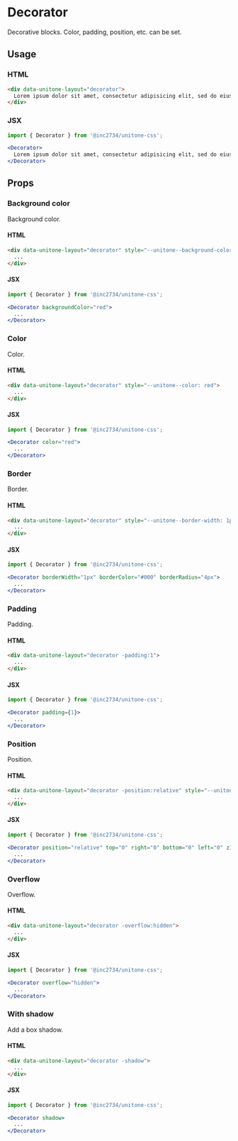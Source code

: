 # Decorator

Decorative blocks. Color, padding, position, etc. can be set.

## Usage

### HTML

```html
<div data-unitone-layout="decorator">
  Lorem ipsum dolor sit amet, consectetur adipisicing elit, sed do eiusmod tempor incididunt ut labore et dolore magna aliqua. Ut enim ad minim veniam, quis nostrud exercitation ullamco laboris nisi ut aliquip ex ea commodo consequat. Duis aute irure dolor in reprehenderit in voluptate velit esse cill
</div>
```

### JSX

```jsx
import { Decorator } from '@inc2734/unitone-css';

<Decorator>
  Lorem ipsum dolor sit amet, consectetur adipisicing elit, sed do eiusmod tempor incididunt ut labore et dolore magna aliqua. Ut enim ad minim veniam, quis nostrud exercitation ullamco laboris nisi ut aliquip ex ea commodo consequat. Duis aute irure dolor in reprehenderit in voluptate velit esse cill
</Decorator>
```

## Props

### Background color

Background color.

#### HTML

```html
<div data-unitone-layout="decorator" style="--unitone--background-color: red">
  ...
</div>
```

#### JSX

```jsx
import { Decorator } from '@inc2734/unitone-css';

<Decorator backgroundColor="red">
  ...
</Decorator>
```

### Color

Color.

#### HTML

```html
<div data-unitone-layout="decorator" style="--unitone--color: red">
  ...
</div>
```

#### JSX

```jsx
import { Decorator } from '@inc2734/unitone-css';

<Decorator color="red">
  ...
</Decorator>
```

### Border

Border.

#### HTML

```html
<div data-unitone-layout="decorator" style="--unitone--border-width: 1px; --unitone--border-color: #000; --unitone--border-radius: 4px">
  ...
</div>
```

#### JSX

```jsx
import { Decorator } from '@inc2734/unitone-css';

<Decorator borderWidth="1px" borderColor="#000" borderRadius="4px">
  ...
</Decorator>
```

### Padding

Padding.

#### HTML

```html
<div data-unitone-layout="decorator -padding:1">
  ...
</div>
```

#### JSX

```jsx
import { Decorator } from '@inc2734/unitone-css';

<Decorator padding={1}>
  ...
</Decorator>
```

### Position

Position.

#### HTML

```html
<div data-unitone-layout="decorator -position:relative" style="--unitone--top: 0; --unitone--right: 0; --unitone--bottom: 0; --unitone--left: 0; --unitone--z-index: 1">
  ...
</div>
```

#### JSX

```jsx
import { Decorator } from '@inc2734/unitone-css';

<Decorator position="relative" top="0" right="0" bottom="0" left="0" zIndex="1">
  ...
</Decorator>
```

### Overflow

Overflow.

#### HTML

```html
<div data-unitone-layout="decorator -overflow:hidden">
  ...
</div>
```

#### JSX

```jsx
import { Decorator } from '@inc2734/unitone-css';

<Decorator overflow="hidden">
  ...
</Decorator>
```

### With shadow

Add a box shadow.

#### HTML

```html
<div data-unitone-layout="decorator -shadow">
  ...
</div>
```

#### JSX

```jsx
import { Decorator } from '@inc2734/unitone-css';

<Decorator shadow>
  ...
</Decorator>
```
